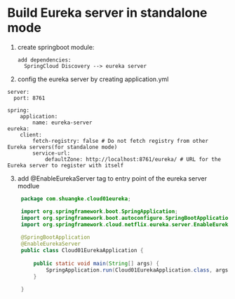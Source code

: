 # Build Eureka server in standalone mode
1. create springboot module:
   ```
   add dependencies:
     SpringCloud Discovery --> eureka server
   ```
2. config the eureka server by creating application.yml   
```
server:
  port: 8761

spring:
    application:
        name: eureka-server
eureka:
    client:
        fetch-registry: false # Do not fetch registry from other Eureka servers(for standalone mode)
        service-url:
            defaultZone: http://localhost:8761/eureka/ # URL for the Eureka server to register with itself
```

3. add @EnableEurekaServer tag to entry point of the eureka server modlue
   ``` java
    package com.shuangke.cloud01eureka;

    import org.springframework.boot.SpringApplication;
    import org.springframework.boot.autoconfigure.SpringBootApplication;
    import org.springframework.cloud.netflix.eureka.server.EnableEurekaServer;
    
    @SpringBootApplication
    @EnableEurekaServer
    public class Cloud01EurekaApplication {
    
    	public static void main(String[] args) {
    		SpringApplication.run(Cloud01EurekaApplication.class, args);
    	}
    
    }

   ```
